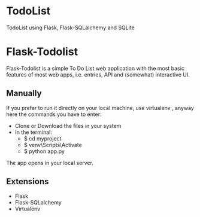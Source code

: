 # TodoList
 TodoList using Flask, Flask-SQLalchemy and SQLite

# Flask-Todolist
Flask-Todolist is a simple To Do List web application with the most basic features of most web apps, i.e. entries, API and (somewhat) interactive UI. 

## Manually
If you prefer to run it directly on your local machine, use virtualenv , anyway here the commands you have to enter:
* Clone or Download the files in your system
* In the terminal: 
   * $ cd myproject
   * $ venv\Scripts\Activate 
   * $ python app.py
   
The app opens in your local server.

## Extensions
* Flask
* Flask-SQLalchemy
* Virtualenv
